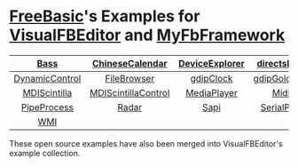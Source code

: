 
# <a href="https://www.freebasic.net/">FreeBasic</a>'s Examples for <a href="https://github.com/XusinboyBekchanov/VisualFBEditor">VisualFBEditor</a> and <a href="https://github.com/XusinboyBekchanov/MyFbFramework">MyFbFramework</a>

|<a href="https://github.com/chunmingwang/Bass">Bass</a>|<a href="https://github.com/chunmingwang/ChineseCalendar">ChineseCalendar</a>|<a href="https://github.com/chunmingwang/DeviceExplorer">DeviceExplorer</a>|<a href="https://github.com/chunmingwang/directshow">directshow</a>|<a href="https://github.com/chunmingwang/directsound">directsound</a>|<a href="https://github.com/chunmingwang/Download">Download</a>|
| :---: | :---: | :---: | :---: | :---: | :---: |
|<a href="https://github.com/chunmingwang/DynamicControl">DynamicControl</a>|<a href="https://github.com/chunmingwang/FileBrowser">FileBrowser</a>|<a href="https://github.com/chunmingwang/gdipClock">gdipClock</a>|<a href="https://github.com/chunmingwang/gdipGoldFish">gdipGoldFish</a>|<a href="https://github.com/chunmingwang/MDIForm">MDIForm</a>|<a href="https://github.com/chunmingwang/MDINotepad">MDINotepad</a>|
|<a href="https://github.com/chunmingwang/MDIScintilla">MDIScintilla</a>|<a href="https://github.com/chunmingwang/MDIScintillaControl">MDIScintillaControl</a>|<a href="https://github.com/chunmingwang/MediaPlayer">MediaPlayer</a>|<a href="https://github.com/chunmingwang/Midi">Midi</a>|<a href="https://github.com/chunmingwang/MultipleDisplay">MultipleDisplay</a>|<a href="https://github.com/chunmingwang/NtpClient">NTPClient</a>|
|<a href="https://github.com/chunmingwang/PipeProcess">PipeProcess</a>|<a href="https://github.com/chunmingwang/Radar">Radar</a>|<a href="https://github.com/chunmingwang/Sapi">Sapi</a>|<a href="https://github.com/chunmingwang/SerialPort">SerialPort</a>|<a href="https://github.com/chunmingwang/ScintillaControl">ScintillaControl</a>|<a href="https://github.com/chunmingwang/USBView">USBView</a>|
|<a href="https://github.com/chunmingwang/WMI">WMI</a>| | | | | |

These open source examples have also been merged into VisualFBEditor's example collection.
<!--
![Logo](https://github.com/chunmingwang/chunmingwang/assets/35757455/73f00bc8-3168-4274-b3d7-13a634876ad7)

## <a href="https://github.com/chunmingwang/gdipClock">gdipClock</a>

![image](https://github.com/chunmingwang/chunmingwang/assets/35757455/bebb6890-931c-4215-a9ef-194029ba2163)
![image](https://github.com/chunmingwang/chunmingwang/assets/35757455/8f5e1a44-01e8-4443-8ad0-36c1f8b7c5cc)
![image](https://github.com/chunmingwang/chunmingwang/assets/35757455/fcbcdf80-2593-432f-a63a-3c7bb73df946)

## <a href="https://github.com/chunmingwang/MediaPlayer">MediaPlayer</a>

### Network radio

![image](https://github.com/chunmingwang/chunmingwang/assets/35757455/fcdd5477-ee87-4276-98b3-1c76406f2986)

### Local movie

![image](https://github.com/chunmingwang/chunmingwang/assets/35757455/0e51295c-9fd8-4e0b-99c2-a110bca38e8f)

## <a href="https://github.com/chunmingwang/Midi">Midi</a>
### midiKeyboard

![image](https://github.com/chunmingwang/MidiKeyboard/assets/35757455/f82022f6-43b1-4e8d-b5bb-dfa7b9685cac)

### midiPlayer

![image](https://github.com/chunmingwang/MidiKeyboard/assets/35757455/cbeedc84-0f71-43ef-86e8-9185e01458c9)

## <a href="https://github.com/chunmingwang/MDINotepad">MDINotepad</a>

![image](https://user-images.githubusercontent.com/35757455/192554530-800b9890-789e-475d-b656-e399c91f1ba2.png)

## <a href="https://github.com/chunmingwang/Bass">Base</a>

![image](https://github.com/chunmingwang/chunmingwang/assets/35757455/32db458a-b096-4f5a-9c2b-baf0db1e3fbd)

## <a href="https://github.com/chunmingwang/Sapi">Sapi</a>

### Sapi Text to Speech

![image](https://github.com/chunmingwang/Sapi/assets/35757455/ae3099df-a268-4052-a335-acb70a9056c8)

### Sapi Speech Recognizer

![image](https://github.com/chunmingwang/Sapi/assets/35757455/b2f01dd1-8c2c-4022-ba56-4ef0a017de29)


### Hi there 👋

**chunmingwang/chunmingwang** is a ✨ _special_ ✨ repository because its `README.md` (this file) appears on your GitHub profile.

Here are some ideas to get you started:

- 🔭 I’m currently working on ...
- 🌱 I’m currently learning ...
- 👯 I’m looking to collaborate on ...
- 🤔 I’m looking for help with ...
- 💬 Ask me about ...
- 📫 How to reach me: ...
- 😄 Pronouns: ...
- ⚡ Fun fact: ...
-->
